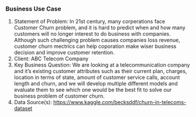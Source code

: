 ### Business Use Case
 
 1. Statement of Problem: 
 In 21st century, many corperations face Customer Churn problem, and it is hard to predict when and how many customers will no longer interest to do business with companies. Although such challenging problem causes companies loss revenue, customer churn mectrics can help coporation make wiser business decision and improve customer retention.
 2. Client: ABC Telecom Company
 3. Key Business Question: 
 We are looking at a telecommunication company and it’s existing customer attributes such as their current plan, charges, location in terms of state, amount of customer service calls, account length and churn, and we will develop multiple different models and evaluate them to see which one would be the best fit to solve our business problem of customer churn.
 4. Data Source(s):
 https://www.kaggle.com/becksddf/churn-in-telecoms-dataset
